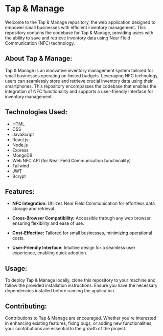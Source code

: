 # Tap & Manage

Welcome to the Tap & Manage repository, the web application designed to empower small businesses with efficient inventory management. This repository contains the codebase for Tap & Manage, providing users with the ability to save and retrieve inventory data using Near Field Communication (NFC) technology.

## About Tap & Manage:

Tap & Manage is an innovative inventory management system tailored for small businesses operating on limited budgets. Leveraging NFC technology, users can seamlessly store and retrieve crucial inventory data using their smartphones. This repository encompasses the codebase that enables the integration of NFC functionality and supports a user-friendly interface for inventory management.

## Technologies Used:

- HTML
- CSS
- JavaScript
- React.js
- Node.js
- Express
- MongoDB
- Web NFC API (for Near Field Communication functionality)
- Tailwind
- JWT
- Bcrypt

## Features:

- **NFC Integration:** Utilizes Near Field Communication for effortless data storage and retrieval.
  
- **Cross-Browser Compatibility:** Accessible through any web browser, ensuring flexibility and ease of use.
  
- **Cost-Effective:** Tailored for small businesses, minimizing operational costs.
  
- **User-Friendly Interface:** Intuitive design for a seamless user experience, enabling quick adoption.

## Usage:

To deploy Tap & Manage locally, clone this repository to your machine and follow the provided installation instructions. Ensure you have the necessary dependencies installed before running the application.

## Contributing:

Contributions to Tap & Manage are encouraged. Whether you're interested in enhancing existing features, fixing bugs, or adding new functionalities, your contributions are essential to the growth of the project. 
